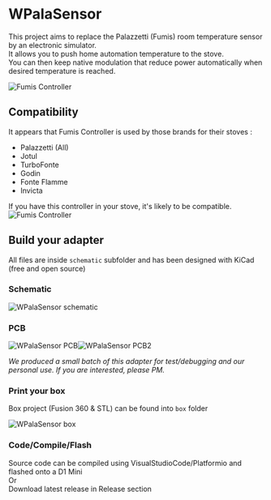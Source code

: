 # WPalaSensor

This project aims to replace the Palazzetti (Fumis) room temperature sensor by an electronic simulator.  
It allows you to push home automation temperature to the stove.  
You can then keep native modulation that reduce power automatically when desired temperature is reached.  

![Fumis Controller](https://raw.github.com/Domochip/WPalaSensor/master/img/presentation.png)

## Compatibility

It appears that Fumis Controller is used by those brands for their stoves : 

* Palazzetti (All)
* Jotul
* TurboFonte
* Godin
* Fonte Flamme
* Invicta

If you have this controller in your stove, it's likely to be compatible.  
![Fumis Controller](https://raw.github.com/Domochip/WPalaSensor/master/img/fumis.png)

## Build your adapter

All files are inside `schematic` subfolder and has been designed with KiCad (free and open source)

### Schematic

![WPalaSensor schematic](https://raw.github.com/Domochip/WPalaSensor/master/img/schematic.png)

### PCB

![WPalaSensor PCB](https://raw.github.com/Domochip/WPalaSensor/master/img/pcb-top.png)![WPalaSensor PCB2](https://raw.github.com/Domochip/WPalaSensor/master/img/pcb-bottom.png)

*We produced a small batch of this adapter for test/debugging and our personal use.
If you are interested, please PM.*

### Print your box

Box project (Fusion 360 & STL) can be found into `box` folder

![WPalaSensor box](https://raw.github.com/Domochip/WPalaSensor/master/img/box.png)

### Code/Compile/Flash

Source code can be compiled using VisualStudioCode/Platformio and flashed onto a D1 Mini  
Or  
Download latest release in Release section
